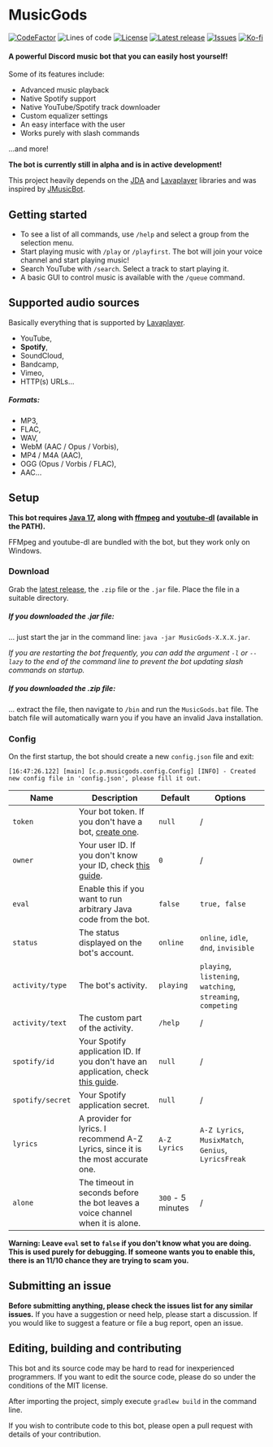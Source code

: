 # MusicGods

[![CodeFactor](https://www.codefactor.io/repository/github/pattexpattex/musicgods/badge?style=flat-square)](https://www.codefactor.io/repository/github/pattexpattex/musicgods)
![Lines of code](https://img.shields.io/tokei/lines/github/PattexPattex/MusicGods?label=lines%20of%20code&style=flat-square)
[![License](https://img.shields.io/github/license/PattexPattex/MusicGods?style=flat-square)](https://github.com/PattexPattex/MusicGods/blob/master/LICENSE)
[![Latest release](https://img.shields.io/github/v/release/PattexPattex/MusicGods?include_prereleases&style=flat-square)](https://github.com/PattexPattex/MusicGods/releases/latest)
[![Issues](https://img.shields.io/github/issues/PattexPattex/MusicGods?style=flat-square)](https://github.com/PattexPattex/MusicGods/issues)
[![Ko-fi](https://img.shields.io/badge/donate-Ko--fi-red?style=flat-square&logo=kofi)](https://ko-fi.com/pattexpattex)

#### A powerful Discord music bot that you can easily host yourself!

Some of its features include:
- Advanced music playback
- Native Spotify support
- Native YouTube/Spotify track downloader
- Custom equalizer settings 
- An easy interface with the user
- Works purely with slash commands

...and more!

**The bot is currently still in alpha and is in active development!**
 
This project heavily depends on the [JDA](https://github.com/DV8FromTheWorld/JDA) and [Lavaplayer](https://github.com/Walkyst/lavaplayer-fork) libraries and was inspired by [JMusicBot](https://github.com/jagrosh/MusicBot).

## Getting started

- To see a list of all commands, use `/help` and select a group from the selection menu.
- Start playing music with `/play` or `/playfirst`. The bot will join your voice channel and start playing music!
- Search YouTube with `/search`. Select a track to start playing it.
- A basic GUI to control music is available with the `/queue` command.

## Supported audio sources

Basically everything that is supported by [Lavaplayer](https://github.com/sedmelluq/lavaplayer).

- YouTube,
- **Spotify**,
- SoundCloud,
- Bandcamp,
- Vimeo,
- HTTP(s) URLs...

##### Formats:

- MP3,
- FLAC,
- WAV,
- WebM (AAC / Opus / Vorbis),
- MP4 / M4A (AAC),
- OGG (Opus / Vorbis / FLAC),
- AAC...

## Setup

**This bot requires [Java 17](https://adoptium.net/temurin/releases/), along with [ffmpeg](https://ffmpeg.org) and [youtube-dl](https://github.com/ytdl-org/youtube-dl) (available in the PATH).**

FFMpeg and youtube-dl are bundled with the bot, but they work only on Windows.

### Download

Grab the [latest release](https://github.com/PattexPattex/MusicGods/releases/latest), the `.zip` file or the `.jar` file.
Place the file in a suitable directory.

##### If you downloaded the .jar file:

... just start the jar in the command line: `java -jar MusicGods-X.X.X.jar`.

_If you are restarting the bot frequently, you can add the argument `-l` or `--lazy` to the end of the command line to 
prevent the bot updating slash commands on startup._

##### If you downloaded the .zip file:

... extract the file, then navigate to `/bin` and run the `MusicGods.bat` file. 
The batch file will automatically warn you if you have an invalid Java installation.

### Config

On the first startup, the bot should create a new `config.json` file and exit:

``
[16:47:26.122] [main] [c.p.musicgods.config.Config] [INFO] - Created new config file in 'config.json', please fill it out.
``

| Name             | Description                                                                                                                                                                | Default           | Options                                                      |
|------------------|----------------------------------------------------------------------------------------------------------------------------------------------------------------------------|-------------------|--------------------------------------------------------------|
| `token`          | Your bot token. If you don't have a bot, [create one](https://github.com/DV8FromTheWorld/JDA/wiki/3%29-Getting-Started#creating-a-discord-bot).                            | `null`            | /                                                            |
| `owner`          | Your user ID. If you don't know your ID, check [this guide](https://jmusicbot.com/finding-your-user-id/).                                                                  | `0`               | /                                                            |
| `eval`           | Enable this if you want to run arbitrary Java code from the bot.                                                                                                           | `false`           | `true, false`                                                |
| `status`         | The status displayed on the bot's account.                                                                                                                                 | `online`          | `online`, `idle`, `dnd`, `invisible`                         |
| `activity/type`  | The bot's activity.                                                                                                                                                        | `playing`         | `playing`, `listening`, `watching`, `streaming`, `competing` |
| `activity/text`  | The custom part of the activity.                                                                                                                                           | `/help`           | /                                                            |
| `spotify/id`     | Your Spotify application ID. If you don't have an application, check [this guide](https://developer.spotify.com/documentation/general/guides/authorization/app-settings/). | `null`            | /                                                            |
| `spotify/secret` | Your Spotify application secret.                                                                                                                                           | `null`            | /                                                            |
| `lyrics`         | A provider for lyrics. I recommend A-Z Lyrics, since it is the most accurate one.                                                                                          | `A-Z Lyrics`      | `A-Z Lyrics`, `MusixMatch`, `Genius`, `LyricsFreak`          |
| `alone`          | The timeout in seconds before the bot leaves a voice channel when it is alone.                                                                                             | `300` - 5 minutes | /                                                            |

**Warning: Leave `eval` set to `false` if you don't know what you are doing. This is used purely for debugging. If someone wants you to enable this, there is an 11/10 chance they are trying to scam you.**

## Submitting an issue

**Before submitting anything, please check the issues list for any similar issues.** 
If you have a suggestion or need help, please start a discussion.
If you would like to suggest a feature or file a bug report, open an issue.

## Editing, building and contributing

This bot and its source code may be hard to read for inexperienced programmers. 
If you want to edit the source code, please do so under the conditions of the MIT license.

After importing the project, simply execute `gradlew build` in the command line.

If you wish to contribute code to this bot, please open a pull request with details of your contribution.
